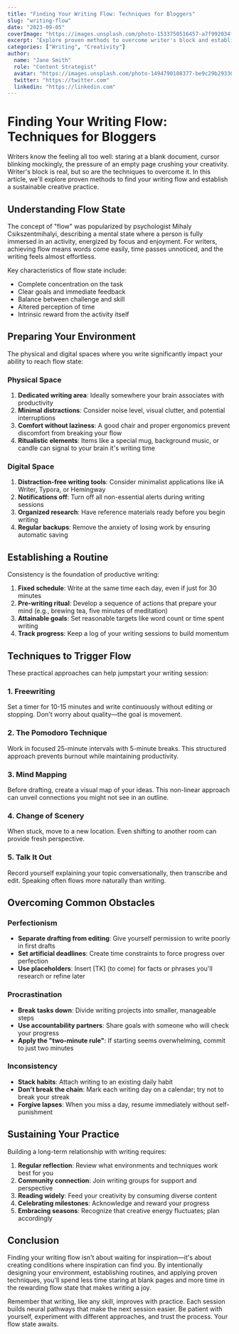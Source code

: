 ```yaml
---
title: "Finding Your Writing Flow: Techniques for Bloggers"
slug: "writing-flow"
date: "2023-09-05"
coverImage: "https://images.unsplash.com/photo-1533750516457-a7f992034fec?ixlib=rb-4.0.3&auto=format&fit=crop&w=600&q=80"
excerpt: "Explore proven methods to overcome writer's block and establish a consistent writing routine that works for your lifestyle."
categories: ["Writing", "Creativity"]
author: 
  name: "Jane Smith"
  role: "Content Strategist"
  avatar: "https://images.unsplash.com/photo-1494790108377-be9c29b29330?ixlib=rb-4.0.3&auto=format&fit=crop&w=100&h=100&q=80"
  twitter: "https://twitter.com"
  linkedin: "https://linkedin.com"
---
```


# Finding Your Writing Flow: Techniques for Bloggers

Writers know the feeling all too well: staring at a blank document, cursor blinking mockingly, the pressure of an empty page crushing your creativity. Writer's block is real, but so are the techniques to overcome it. In this article, we'll explore proven methods to find your writing flow and establish a sustainable creative practice.

## Understanding Flow State

The concept of "flow" was popularized by psychologist Mihaly Csikszentmihalyi, describing a mental state where a person is fully immersed in an activity, energized by focus and enjoyment. For writers, achieving flow means words come easily, time passes unnoticed, and the writing feels almost effortless.

Key characteristics of flow state include:

- Complete concentration on the task
- Clear goals and immediate feedback
- Balance between challenge and skill
- Altered perception of time
- Intrinsic reward from the activity itself

## Preparing Your Environment

The physical and digital spaces where you write significantly impact your ability to reach flow state:

### Physical Space

1. **Dedicated writing area**: Ideally somewhere your brain associates with productivity
2. **Minimal distractions**: Consider noise level, visual clutter, and potential interruptions
3. **Comfort without laziness**: A good chair and proper ergonomics prevent discomfort from breaking your flow
4. **Ritualistic elements**: Items like a special mug, background music, or candle can signal to your brain it's writing time

### Digital Space

1. **Distraction-free writing tools**: Consider minimalist applications like iA Writer, Typora, or Hemingway
2. **Notifications off**: Turn off all non-essential alerts during writing sessions
3. **Organized research**: Have reference materials ready before you begin writing
4. **Regular backups**: Remove the anxiety of losing work by ensuring automatic saving

## Establishing a Routine

Consistency is the foundation of productive writing:

1. **Fixed schedule**: Write at the same time each day, even if just for 30 minutes
2. **Pre-writing ritual**: Develop a sequence of actions that prepare your mind (e.g., brewing tea, five minutes of meditation)
3. **Attainable goals**: Set reasonable targets like word count or time spent writing
4. **Track progress**: Keep a log of your writing sessions to build momentum

## Techniques to Trigger Flow

These practical approaches can help jumpstart your writing session:

### 1. Freewriting

Set a timer for 10-15 minutes and write continuously without editing or stopping. Don't worry about quality—the goal is movement.

### 2. The Pomodoro Technique

Work in focused 25-minute intervals with 5-minute breaks. This structured approach prevents burnout while maintaining productivity.

### 3. Mind Mapping

Before drafting, create a visual map of your ideas. This non-linear approach can unveil connections you might not see in an outline.

### 4. Change of Scenery

When stuck, move to a new location. Even shifting to another room can provide fresh perspective.

### 5. Talk It Out

Record yourself explaining your topic conversationally, then transcribe and edit. Speaking often flows more naturally than writing.

## Overcoming Common Obstacles

### Perfectionism

- **Separate drafting from editing**: Give yourself permission to write poorly in first drafts
- **Set artificial deadlines**: Create time constraints to force progress over perfection
- **Use placeholders**: Insert [TK] (to come) for facts or phrases you'll research or refine later

### Procrastination

- **Break tasks down**: Divide writing projects into smaller, manageable steps
- **Use accountability partners**: Share goals with someone who will check your progress
- **Apply the "two-minute rule"**: If starting seems overwhelming, commit to just two minutes

### Inconsistency

- **Stack habits**: Attach writing to an existing daily habit
- **Don't break the chain**: Mark each writing day on a calendar; try not to break your streak
- **Forgive lapses**: When you miss a day, resume immediately without self-punishment

## Sustaining Your Practice

Building a long-term relationship with writing requires:

1. **Regular reflection**: Review what environments and techniques work best for you
2. **Community connection**: Join writing groups for support and perspective
3. **Reading widely**: Feed your creativity by consuming diverse content
4. **Celebrating milestones**: Acknowledge and reward your progress
5. **Embracing seasons**: Recognize that creative energy fluctuates; plan accordingly

## Conclusion

Finding your writing flow isn't about waiting for inspiration—it's about creating conditions where inspiration can find you. By intentionally designing your environment, establishing routines, and applying proven techniques, you'll spend less time staring at blank pages and more time in the rewarding flow state that makes writing a joy.

Remember that writing, like any skill, improves with practice. Each session builds neural pathways that make the next session easier. Be patient with yourself, experiment with different approaches, and trust the process. Your flow state awaits.
